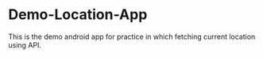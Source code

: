 # Demo-Location-App
This is the demo android app for practice in which fetching current location using API. 
